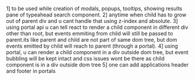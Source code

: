 1] to be used while creation of modals, popups, tooltips, showing results pane of typeahead search component.
2] anytime when child has to grow out of parent div and u cant handle that using z-index and absolute.
3] using portal api u can tell react to render a child component in different div other than root, but events emmiting from child will still be passed to parent.its like parent and child are not part of same dom tree, but dom events emitted by child will reach to parent (through a portal).
4] using portal, u can render a child component in a div outside dom tree, but event bubbling will be kept intact and css issues wont be there as child component is in a div outside dom tree
5] one can add applications header and footer in portals
<div id="app-header"></div>
<div id="root"></div><!-- REACT ROOT -->
<div id="app-footer"></div>
